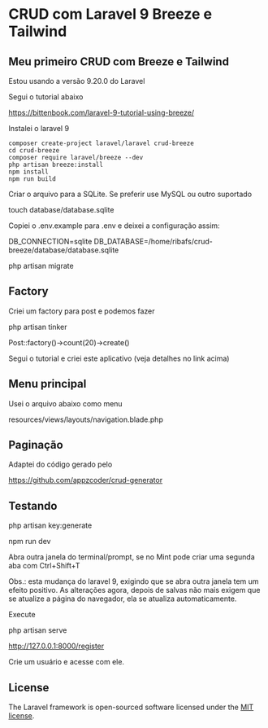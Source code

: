 # CRUD com Laravel 9 Breeze e Tailwind

## Meu primeiro CRUD com Breeze e Tailwind

Estou usando a versão 9.20.0 do Laravel

Segui o tutorial abaixo

https://bittenbook.com/laravel-9-tutorial-using-breeze/

Instalei o laravel 9
```
composer create-project laravel/laravel crud-breeze
cd crud-breeze
composer require laravel/breeze --dev
php artisan breeze:install
npm install
npm run build
```
Criar o arquivo para a SQLite. Se preferir use MySQL ou outro suportado

touch database/database.sqlite

Copiei o .env.example para .env e deixei a configuração assim:

DB_CONNECTION=sqlite
DB_DATABASE=/home/ribafs/crud-breeze/database/database.sqlite

php artisan migrate

## Factory

Criei um factory para post e podemos fazer

php artisan tinker

Post::factory()->count(20)->create()

Segui o tutorial e criei este aplicativo (veja detalhes no link acima)

## Menu principal

Usei o arquivo abaixo como menu

resources/views/layouts/navigation.blade.php

## Paginação

Adaptei do código gerado pelo 

https://github.com/appzcoder/crud-generator

## Testando

php artisan key:generate

npm run dev

Abra outra janela do terminal/prompt, se no Mint pode criar uma segunda aba com Ctrl+Shift+T

Obs.: esta mudança do laravel 9, exigindo que se abra outra janela tem um efeito positivo. As alterações agora, depois de salvas não mais exigem que se atualize a página do navegador, ela se atualiza automaticamente.

Execute

php artisan serve

http://127.0.0.1:8000/register

Crie um usuário e acesse com ele.

## License

The Laravel framework is open-sourced software licensed under the [MIT license](https://opensource.org/licenses/MIT).
